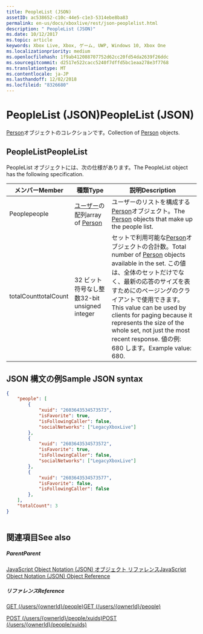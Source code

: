 ```yaml
---
title: PeopleList (JSON)
assetID: ac538652-c10c-44e5-c1e3-5314ebe8ba83
permalink: en-us/docs/xboxlive/rest/json-peoplelist.html
description: " PeopleList (JSON)"
ms.date: 10/12/2017
ms.topic: article
keywords: Xbox Live, Xbox, ゲーム, UWP, Windows 10, Xbox One
ms.localizationpriority: medium
ms.openlocfilehash: 1f9ab412088707752d62cc20fd54da2639f26ddc
ms.sourcegitcommit: d2517e522cacc5240f7dffd5bc1eaa278e3f7768
ms.translationtype: MT
ms.contentlocale: ja-JP
ms.lasthandoff: 12/02/2018
ms.locfileid: "8326680"
---
```

# <a name="peoplelist-json"></a><span data-ttu-id="73aea-104">PeopleList (JSON)</span><span class="sxs-lookup"><span data-stu-id="73aea-104">PeopleList (JSON)</span></span>
<span data-ttu-id="73aea-105">[Person](json-person.md)オブジェクトのコレクションです。</span><span class="sxs-lookup"><span data-stu-id="73aea-105">Collection of [Person](json-person.md) objects.</span></span> 
<a id="ID4ER"></a>

 
## <a name="peoplelist"></a><span data-ttu-id="73aea-106">PeopleList</span><span class="sxs-lookup"><span data-stu-id="73aea-106">PeopleList</span></span>
 
<span data-ttu-id="73aea-107">PeopleList オブジェクトには、次の仕様があります。</span><span class="sxs-lookup"><span data-stu-id="73aea-107">The PeopleList object has the following specification.</span></span>
 
| <span data-ttu-id="73aea-108">メンバー</span><span class="sxs-lookup"><span data-stu-id="73aea-108">Member</span></span>| <span data-ttu-id="73aea-109">種類</span><span class="sxs-lookup"><span data-stu-id="73aea-109">Type</span></span>| <span data-ttu-id="73aea-110">説明</span><span class="sxs-lookup"><span data-stu-id="73aea-110">Description</span></span>| 
| --- | --- | --- | 
| <span data-ttu-id="73aea-111">People</span><span class="sxs-lookup"><span data-stu-id="73aea-111">people</span></span>| <span data-ttu-id="73aea-112">[ユーザー](json-person.md)の配列</span><span class="sxs-lookup"><span data-stu-id="73aea-112">array of [Person](json-person.md)</span></span>| <span data-ttu-id="73aea-113">ユーザーのリストを構成する[Person](json-person.md)オブジェクト。</span><span class="sxs-lookup"><span data-stu-id="73aea-113">The [Person](json-person.md) objects that make up the people list.</span></span>| 
| <span data-ttu-id="73aea-114">totalCount</span><span class="sxs-lookup"><span data-stu-id="73aea-114">totalCount</span></span>| <span data-ttu-id="73aea-115">32 ビット符号なし整数</span><span class="sxs-lookup"><span data-stu-id="73aea-115">32-bit unsigned integer</span></span>| <span data-ttu-id="73aea-116">セットで利用可能な[Person](json-person.md)オブジェクトの合計数。</span><span class="sxs-lookup"><span data-stu-id="73aea-116">Total number of [Person](json-person.md) objects available in the set.</span></span> <span data-ttu-id="73aea-117">この値は、全体のセットだけでなく、最新の応答のサイズを表すためにのページングのクライアントで使用できます。</span><span class="sxs-lookup"><span data-stu-id="73aea-117">This value can be used by clients for paging because it represents the size of the whole set, not just the most recent response.</span></span> <span data-ttu-id="73aea-118">値の例: 680 します。</span><span class="sxs-lookup"><span data-stu-id="73aea-118">Example value: 680.</span></span>| 
  
<a id="ID4EAC"></a>

 
## <a name="sample-json-syntax"></a><span data-ttu-id="73aea-119">JSON 構文の例</span><span class="sxs-lookup"><span data-stu-id="73aea-119">Sample JSON syntax</span></span>
 

```json
{
    "people": [
        {
            "xuid": "2603643534573573",
            "isFavorite": true,
            "isFollowingCaller": false,
            "socialNetworks": ["LegacyXboxLive"]
        },
        {
            "xuid": "2603643534573572",
            "isFavorite": true,
            "isFollowingCaller": false,
            "socialNetworks": ["LegacyXboxLive"]
        },
        {
            "xuid": "2603643534573577",
            "isFavorite": false,
            "isFollowingCaller": false
        },
    ],
    "totalCount": 3
}
    
```

  
<a id="ID4EJC"></a>

 
## <a name="see-also"></a><span data-ttu-id="73aea-120">関連項目</span><span class="sxs-lookup"><span data-stu-id="73aea-120">See also</span></span>
 
<a id="ID4ELC"></a>

 
##### <a name="parent"></a><span data-ttu-id="73aea-121">Parent</span><span class="sxs-lookup"><span data-stu-id="73aea-121">Parent</span></span> 

[<span data-ttu-id="73aea-122">JavaScript Object Notation (JSON) オブジェクト リファレンス</span><span class="sxs-lookup"><span data-stu-id="73aea-122">JavaScript Object Notation (JSON) Object Reference</span></span>](atoc-xboxlivews-reference-json.md)

  
<a id="ID4EVC"></a>

 
##### <a name="reference"></a><span data-ttu-id="73aea-123">リファレンス</span><span class="sxs-lookup"><span data-stu-id="73aea-123">Reference</span></span> 

[<span data-ttu-id="73aea-124">GET (/users/{ownerId}/people)</span><span class="sxs-lookup"><span data-stu-id="73aea-124">GET (/users/{ownerId}/people)</span></span>](../uri/people/uri-usersowneridpeopleget.md)

 [<span data-ttu-id="73aea-125">POST (/users/{ownerId}/people/xuids)</span><span class="sxs-lookup"><span data-stu-id="73aea-125">POST (/users/{ownerId}/people/xuids)</span></span>](../uri/people/uri-usersowneridpeoplexuidspost.md)

   